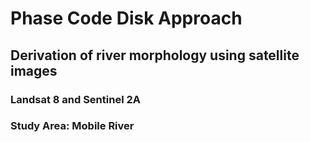 # Phase Code Disk Approach

## Derivation of river morphology using satellite images
### Landsat 8 and Sentinel 2A
### Study Area: Mobile River
